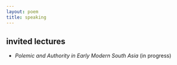 ```yaml
---
layout: poem
title: speaking
---
```


## invited lectures
- *Polemic and Authority in Early Modern South Asia* (in progress)
